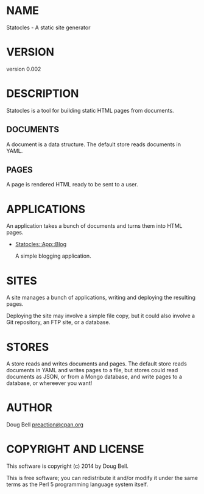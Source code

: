 # NAME

Statocles - A static site generator

# VERSION

version 0.002

# DESCRIPTION

Statocles is a tool for building static HTML pages from documents.

## DOCUMENTS

A document is a data structure. The default store reads documents in YAML.

## PAGES

A page is rendered HTML ready to be sent to a user.

# APPLICATIONS

An application takes a bunch of documents and turns them into HTML pages.

- [Statocles::App::Blog](http://search.cpan.org/perldoc?Statocles::App::Blog)

    A simple blogging application.

# SITES

A site manages a bunch of applications, writing and deploying the resulting
pages.

Deploying the site may involve a simple file copy, but it could also involve a
Git repository, an FTP site, or a database.

# STORES

A store reads and writes documents and pages. The default store reads documents
in YAML and writes pages to a file, but stores could read documents as JSON, or
from a Mongo database, and write pages to a database, or whereever you want!

# AUTHOR

Doug Bell <preaction@cpan.org>

# COPYRIGHT AND LICENSE

This software is copyright (c) 2014 by Doug Bell.

This is free software; you can redistribute it and/or modify it under
the same terms as the Perl 5 programming language system itself.
